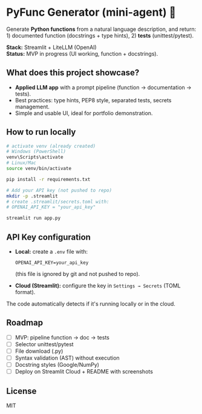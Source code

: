 # PyFunc Generator (mini-agent) 🐍

Generate **Python functions** from a natural language description, and
return: 1) documented function (docstrings + type hints), 2) **tests**
(unittest/pytest).

**Stack:** Streamlit + LiteLLM (OpenAI)\
**Status:** MVP in progress (UI working, function + docstrings).

## What does this project showcase?

-   **Applied LLM app** with a prompt pipeline (function → documentation
    → tests).
-   Best practices: type hints, PEP8 style, separated tests, secrets
    management.
-   Simple and usable UI, ideal for portfolio demonstration.

## How to run locally

``` bash
# activate venv (already created)
# Windows (PowerShell)
venv\Scripts\activate
# Linux/Mac
source venv/bin/activate

pip install -r requirements.txt

# Add your API key (not pushed to repo)
mkdir -p .streamlit
# create .streamlit/secrets.toml with:
# OPENAI_API_KEY = "your_api_key"

streamlit run app.py
```

## API Key configuration

-   **Local:** create a `.env` file with:

        OPENAI_API_KEY=your_api_key

    (this file is ignored by git and not pushed to repo).

-   **Cloud (Streamlit):** configure the key in `Settings → Secrets`
    (TOML format).

The code automatically detects if it's running locally or in the cloud.

## Roadmap

-   [ ] MVP: pipeline function → doc → tests
-   [ ] Selector unittest/pytest
-   [ ] File download (.py)
-   [ ] Syntax validation (AST) without execution
-   [ ] Docstring styles (Google/NumPy)
-   [ ] Deploy on Streamlit Cloud + README with screenshots

## License

MIT
